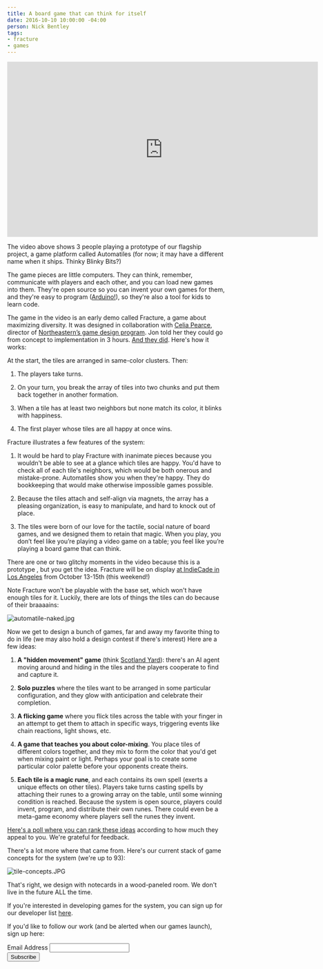 ```yaml
---
title: A board game that can think for itself
date: 2016-10-10 10:00:00 -04:00
person: Nick Bentley
tags:
- fracture
- games
---
```


<iframe width="720" height="405" src="https://www.youtube.com/embed/oFpwVv5tmO4" frameborder="0" allowfullscreen></iframe>

The video above shows 3 people playing a prototype of our flagship project, a game platform called Automatiles (for now; it may have a different name when it ships. Thinky Blinky Bits?)

The game pieces are little computers. They can think, remember, communicate with players and each other, and you can load new games into them. They're open source so you can invent your own games for them, and they're easy to program ([Arduino!](https://www.arduino.cc/)), so they're also a tool for kids to learn code.

The game in the video is an early demo called Fracture, a game about maximizing diversity. It was designed in collaboration with [Celia Pearce](http://www.northeastern.edu/camd/gamedesign/people/celia-pearce/), director of [Northeastern’s game design program](http://www.northeastern.edu/camd/gamedesign/). Jon told her they could go from concept to implementation in 3 hours. [And they did](http://automatiles.tumblr.com/post/138293217571/fracture-a-competitive-game-towards-diversity). Here's how it works:

At the start, the tiles are arranged in same-color clusters. Then:

1. The players take turns.

2. On your turn, you break the array of tiles into two chunks and put them back together in another formation.

3. When a tile has at least two neighbors but none match its color, it blinks with happiness.

4. The first player whose tiles are all happy at once wins.

Fracture illustrates a few features of the system:

1. It would be hard to play Fracture with inanimate pieces because you wouldn't be able to  see at a glance which tiles are happy. You'd have to check all of each tile's neighbors, which would be both onerous and mistake-prone. Automatiles show you when they're happy. They do bookkeeping that would make otherwise impossible games possible.

2. Because the tiles attach and self-align via magnets, the array has a pleasing organization, is easy to manipulate, and hard to knock out of place.

3. The tiles were born of our love for the tactile, social nature of board games, and we designed them to retain that magic. When you play, you don’t feel like you’re playing a video game on a table; you feel like you’re playing a board game that can think.

There are one or two glitchy moments in the video because this is a prototype , but you get the idea. Fracture will be on display [at IndieCade in Los Angeles](http://www.indiecade.com/games/selected/fracture-automatiles) from October 13-15th (this weekend!)

Note Fracture won't be playable with the base set, which won't have enough tiles for it. Luckily, there are lots of things the tiles can do because of their braaaains:

![automatile-naked.jpg](/uploads/automatile-naked.jpg)

Now we get to design a bunch of games, far and away my favorite thing to do in life (we may also hold a design contest if there's interest) Here are a few ideas:

1. **A "hidden movement" game** (think [Scotland Yard](https://en.wikipedia.org/wiki/Scotland_Yard_(board_game))): there's an AI agent moving around and hiding in the tiles and the players cooperate to find and capture it.

2. **Solo puzzles** where the tiles want to be arranged in some particular configuration, and they glow with anticipation and celebrate their completion.

3. **A flicking game** where you flick tiles across the table with your finger in an attempt to get them to attach in specific ways, triggering events like chain reactions, light shows, etc.

4. **A game that teaches you about color-mixing**. You place tiles of different colors together, and they mix to form the color that you'd get when mixing paint or light. Perhaps your goal is to create some particular color palette before your opponents create theirs.

5. **Each tile is a magic rune**, and each contains its own spell (exerts a unique effects on other tiles). Players take turns casting spells by attaching their runes to a growing array on the table, until some winning condition is reached. Because the system is open source, players could invent, program, and distribute their own runes. There could even be a meta-game economy where players sell the runes they invent.

[Here's a poll where you can rank these ideas](https://docs.google.com/forms/d/e/1FAIpQLSf-Cb1Pyuq1FxUHXz_KiL4zICfQlY-6-H-PvLKKPCzfCE1BoQ/viewform) according to how much they appeal to you. We're grateful for feedback.

There's a lot more where that came from. Here's our current stack of game concepts for the system (we're up to 93):

![tile-concepts.JPG](/uploads/tile-concepts.JPG)

That's right, we design with notecards in a wood-paneled room. We don't live in the future ALL the time.

If you're interested in developing games for the system, you can sign up for our developer list [here](http://eepurl.com/cjmjqT).

If you'd like to follow our work (and be alerted when our games launch), sign up here:

<!-- Begin MailChimp Signup Form -->
<link href="//cdn-images.mailchimp.com/embedcode/classic-10_7.css" rel="stylesheet" type="text/css">
<style type="text/css">
\#mc_embed_signup{background:#fff; padding:0 10px 0 0px; margin:0 0 20px 0; max-width:300px; clear:left;}
</style>
<div id="mc_embed_signup">
<form action="//automatiles.us14.list-manage.com/subscribe/post?u=7857fa104de3ffc5bbe78d94c&id=c82a234f7c" method="post" id="mc-embedded-subscribe-form" name="mc-embedded-subscribe-form" class="validate" target="_blank" novalidate>
<div id="mc_embed_signup_scroll">
<div class="mc-field-group">
<label for="mce-EMAIL">Email Address</label>
<input type="email" value="" name="EMAIL" class="required email" id="mce-EMAIL">
</div>
<div id="mce-responses" class="clear">
<div class="response" id="mce-error-response" style="display:none"></div>
<div class="response" id="mce-success-response" style="display:none"></div>
</div>    <!-- real people should not fill this in and expect good things - do not remove this or risk form bot signups-->
<div style="position: absolute; left: -5000px;" aria-hidden="true"><input type="text" name="b_7857fa104de3ffc5bbe78d94c_c82a234f7c" tabindex="-1" value=""></div>
<div class="clear"><input type="submit" value="Subscribe" name="subscribe" id="mc-embedded-subscribe" class="button"></div>
</div>
</form>
</div>
<script type='text/javascript' src='//s3.amazonaws.com/downloads.mailchimp.com/js/mc-validate.js'></script><script type='text/javascript'>(function($) {window.fnames = new Array(); window.ftypes = new Array();fnames\[0\]='EMAIL';ftypes\[0\]='email';fnames\[1\]='FNAME';ftypes\[1\]='text';fnames\[2\]='LNAME';ftypes\[2\]='text';}(jQuery));var $mcj = jQuery.noConflict(true);</script>
<!--End mc_embed_signup-->

